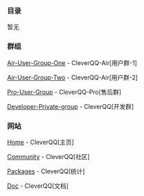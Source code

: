 ### 目录

暂无

### 群组

[Air-User-Group-One](https://jq.qq.com/?_wv=1027&k=5SpaHhD) - CleverQQ-Air[用户群-1]

[Air-User-Group-Two](https://jq.qq.com/?_wv=1027&k=52sBqV2) - CleverQQ-Air[用户群-2]

[Pro-User-Group](https://jq.qq.com/?_wv=1027&k=589UTfN) - CleverQQ-Pro[售后群]

[Developer-Private-group](https://jq.qq.com/?_wv=1027&k=5Aj5Pac) - CleverQQ[开发群]

### 网站

[Home](http://www.cleverqq.com) - CleverQQ[主页]

[Community](http://d.irqq.me) - CleverQQ[社区]

[Packages](http://tj.irqq.me) - CleverQQ[统计]

[Doc](http://doc.irqq.me/479461) - CleverQQ[文档]
